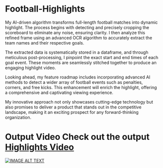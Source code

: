 # Football-Highlights
My AI-driven algorithm transforms full-length football matches into dynamic highlight. The process begins with detecting and precisely cropping the scoreboard to eliminate any noise, ensuring clarity. I then analyze this refined frame using an advanced OCR algorithm to accurately extract the team names and their respective goals.

The extracted data is systematically stored in a dataframe, and through meticulous post-processing, I pinpoint the exact start and end times of each goal event. These moments are seamlessly stitched together to produce an engaging highlight video.

Looking ahead, my feature roadmap includes incorporating advanced AI methods to detect a wider array of football events such as penalties, corners, and free kicks. This enhancement will enrich the highlight, offering a comprehensive and captivating viewing experience.

My innovative approach not only showcases cutting-edge technology but also promises to deliver a product that stands out in the competitive landscape, making it an exciting prospect for any forward-thinking organization.


# Output Video Check out the output [Highlights Video](https://drive.google.com/file/d/1m3EGMyUgw4IH3I8AUxOHOJzoMRxoJSGH/view?usp=sharing)


[![IMAGE ALT TEXT](http://img.youtube.com/vi/CA3S5--3Msg/0.jpg)]([http://www.youtube.com/watch?v=CA3S5--3Msg](https://drive.google.com/drive/folders/1NimTcL4qJ4l9thiXKPYZVuykCTzbHM1H))
